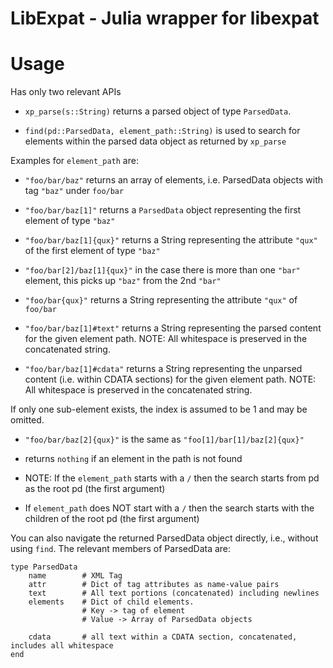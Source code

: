 LibExpat - Julia wrapper for libexpat
=====================================

Usage
=====

Has only two relevant APIs

- ```xp_parse(s::String)``` returns a parsed object of type ```ParsedData```. 

- ```find(pd::ParsedData, element_path::String)``` is used to search for elements within the parsed data object as returned by ```xp_parse```


Examples for ```element_path``` are:

- ```"foo/bar/baz"``` returns an array of elements, i.e. ParsedData objects with tag ```"baz"``` under ```foo/bar```
- ```"foo/bar/baz[1]"``` returns a ```ParsedData``` object representing the first element of type ```"baz"```
- ```"foo/bar/baz[1]{qux}"``` returns a String representing the attribute ```"qux"``` of the first element of type ```"baz"```

- ```"foo/bar[2]/baz[1]{qux}"``` in the case there is more than one ```"bar"``` element, this picks up ```"baz"``` from the 2nd ```"bar"```

- ```"foo/bar{qux}"``` returns a String representing the attribute ```"qux"``` of ```foo/bar```
- ```"foo/bar/baz[1]#text"``` returns a String representing the parsed content for the given element path. 
      NOTE: All whitespace is preserved in the concatenated string.
- ```"foo/bar/baz[1]#cdata"``` returns a String representing the unparsed content (i.e. within CDATA sections) for the given element path. 
      NOTE: All whitespace is preserved in the concatenated string.

If only one sub-element exists, the index is assumed to be 1 and may be omitted.
- ```"foo/bar/baz[2]{qux}"``` is the same as ```"foo[1]/bar[1]/baz[2]{qux}"```

- returns ```nothing``` if an element in the path is not found

- NOTE: If the ```element_path``` starts with a ```/``` then the search starts from pd as the root pd (the first argument)

- If ```element_path``` does NOT start with a ```/``` then the search starts with the children of the root pd (the first argument)


You can also navigate the returned ParsedData object directly, i.e., without using ```find```. 
The relevant members of ParsedData are:

```
type ParsedData
    name        # XML Tag 
    attr        # Dict of tag attributes as name-value pairs 
    text        # All text portions (concatenated) including newlines
    elements    # Dict of child elements. 
                # Key -> tag of element
                # Value -> Array of ParsedData objects
    
    cdata       # all text within a CDATA section, concatenated, includes all whitespace
end
```




